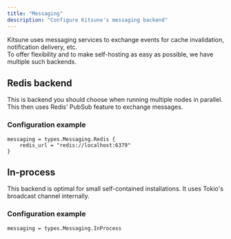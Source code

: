 ```yaml
---
title: "Messaging"
description: "Configure Kitsune's messaging backend"
---
```


Kitsune uses messaging services to exchange events for cache invalidation, notification delivery, etc.  
To offer flexibility and to make self-hosting as easy as possible, we have multiple such backends.

## Redis backend

This is backend you should choose when running multiple nodes in parallel. This then uses Redis' PubSub feature to exchange messages.

### Configuration example

```dhall
messaging = types.Messaging.Redis {
    redis_url = "redis://localhost:6379"
}
```

## In-process

This backend is optimal for small self-contained installations. It uses Tokio's broadcast channel internally.

### Configuration example

```dhall
messaging = types.Messaging.InProcess
```
